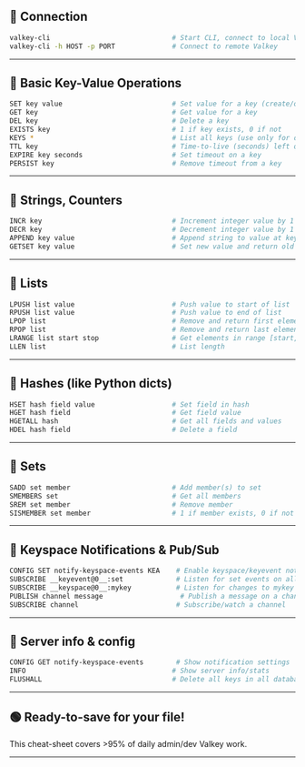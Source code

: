 ## 🔹 **Connection**
```bash
valkey-cli                              # Start CLI, connect to local Valkey
valkey-cli -h HOST -p PORT              # Connect to remote Valkey
```

---

## 🔹 **Basic Key-Value Operations**

```bash
SET key value                           # Set value for a key (create/overwrite)
GET key                                 # Get value for a key
DEL key                                 # Delete a key
EXISTS key                              # 1 if key exists, 0 if not
KEYS *                                  # List all keys (use only for debug/small DB)
TTL key                                 # Time-to-live (seconds) left on key
EXPIRE key seconds                      # Set timeout on a key
PERSIST key                             # Remove timeout from a key
```

---

## 🔹 **Strings, Counters**

```bash
INCR key                                # Increment integer value by 1
DECR key                                # Decrement integer value by 1
APPEND key value                        # Append string to value at key
GETSET key value                        # Set new value and return old value
```

---

## 🔹 **Lists**

```bash
LPUSH list value                        # Push value to start of list
RPUSH list value                        # Push value to end of list
LPOP list                               # Remove and return first element
RPOP list                               # Remove and return last element
LRANGE list start stop                  # Get elements in range [start, stop] (LRANGE mylist 0 -1 = all)
LLEN list                               # List length
```

---

## 🔹 **Hashes (like Python dicts)**

```bash
HSET hash field value                   # Set field in hash
HGET hash field                         # Get field value
HGETALL hash                            # Get all fields and values
HDEL hash field                         # Delete a field
```

---

## 🔹 **Sets**

```bash
SADD set member                         # Add member(s) to set
SMEMBERS set                            # Get all members
SREM set member                         # Remove member
SISMEMBER set member                    # 1 if member exists, 0 if not
```

---

## 🔹 **Keyspace Notifications & Pub/Sub**

```bash
CONFIG SET notify-keyspace-events KEA    # Enable keyspace/keyevent notifications
SUBSCRIBE __keyevent@0__:set             # Listen for set events on all keys
SUBSCRIBE __keyspace@0__:mykey           # Listen for changes to mykey
PUBLISH channel message                   # Publish a message on a channel
SUBSCRIBE channel                        # Subscribe/watch a channel
```

---

## 🔹 **Server info & config**

```bash
CONFIG GET notify-keyspace-events        # Show notification settings
INFO                                    # Show server info/stats
FLUSHALL                                # Delete all keys in all databases (CAUTION)
```

---

## 🟢 **Ready-to-save for your file!**

This cheat-sheet covers >95% of daily admin/dev Valkey work.

---

